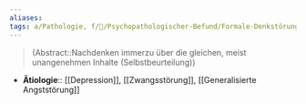 ```yaml
---
aliases: 
tags: a/Pathologie, f/💭/Psychopathologischer-Befund/Formale-Denkstörung, m/m31
---
```

> (Abstract::Nachdenken immerzu über die gleichen, meist unangenehmen Inhalte (Selbstbeurteilung))
- **Ätiologie**:: [[Depression]], [[Zwangsstörung]], [[Generalisierte Angststörung]]